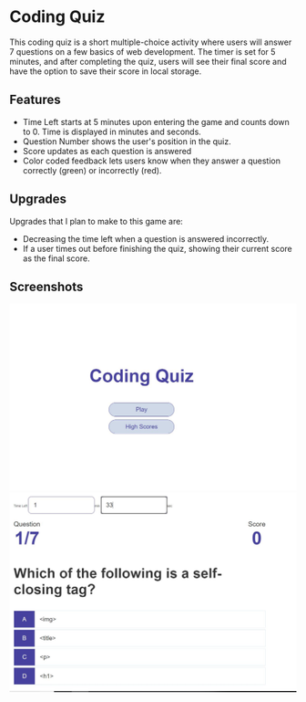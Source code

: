 # Coding Quiz

This coding quiz is a short multiple-choice activity where users will answer 7 questions on a few basics of web development. The timer is set for 5 minutes, and after completing the quiz, users will see their final score and have the option to save their score in local storage. 

## Features
- Time Left starts at 5 minutes upon entering the game and counts down to 0. Time is displayed in minutes and seconds.
- Question Number shows the user's position in the quiz.
- Score updates as each question is answered
- Color coded feedback lets users know when they answer a question correctly (green) or incorrectly (red).

## Upgrades
Upgrades that I plan to make to this game are:
- Decreasing the time left when a question is answered incorrectly.
- If a user times out before finishing the quiz, showing their current score as the final score. 

## Screenshots 
<img src="https://github.com/chidinmanze/codingquiz/blob/master/home.JPG" alt="quiz home">
<img src="https://github.com/chidinmanze/codingquiz/blob/master/quiz.JPG" alt="quiz questions">
